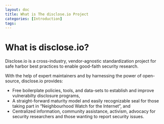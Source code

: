 ```yaml
---
layout: doc
title: What is The disclose.io Project
categories: [Introduction]
tags: 
---
```

# What is disclose.io?

Disclose.io is a cross-industry, vendor-agnostic standardization project for safe harbor best practices to enable good-faith security research.

With the help of expert maintainers and by harnessing the power of open-source, disclose.io provides:

-   Free boilerplate policies, tools, and data-sets to establish and improve vulnerabilty disclosure programs,
-   A straight-forward maturity model and easily recognizable seal for those taking part in “Neighbourhood Watch for the Internet”, and
-   Centralized information, community assistance, activism, advocacy for security researchers and those wanting to report security issues.
